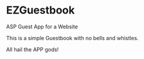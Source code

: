 # EZGuestbook

ASP Guest App for a Website

This is a simple Guestbook with no bells and whistles.


All hail the APP gods!
